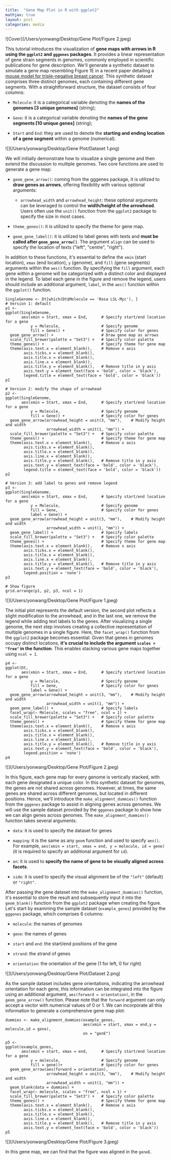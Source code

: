 ```yaml
---
title:  "Gene Map Plot in R with ggplot2"
mathjax: true
layout: post
categories: media
---
```



![Cover](/Users/yonwang/Desktop/Gene Plot/Figure 2.jpeg)


This tutorial introduces the visualization of __gene maps with arrows in R using the `ggplot2` and `gggenes` packages__. It provides a linear representation of gene strain segments in genomes, commonly employed in scientific publications for gene description. We'll generate a synthetic dataset to simulate a gene map resembling Figure 1E in a recent paper detailing a [mouse model for triple-negative breast cancer](https://www.nature.com/articles/s41467-023-40841-6). This synthetic dataset comprises three distinct genomes, each containing different gene segments. With a straightforward structure, the dataset consists of four columns:

  - `Molecule`: it is a categorical variable denoting the __names of the genomes [3 unique genomes]__ (string);
  
  - `Gene`: it is a categorical variable denoting the __names of the gene segments [10 unique genes]__ (string);
  
  - `Start` and `End`: they are used to denote the __starting and ending location of a gene segment__ within a genome (numerical).

![](/Users/yonwang/Desktop/Gene Plot/Dataset 1.png)

We will initially demonstrate how to visualize a single genome and then extend the discussion to multiple genomes. Two core functions are used to generate a gene map:

  - `geom_gene_arrow()`: coming from the gggenes package, it is utilized to __draw genes as arrows__, offering flexibility with various optional arguments:
  
    + `arrowhead_width` and `arrowhead_height`: these optional arguments can be leveraged to control the __width/height of the arrowhead__. Users often use the `unit()` function from the `ggplot2` package to specify the size in         most cases.
  
  - `theme_genes()`: it is utilized to specify the theme for gene map.
  
  - `geom_gene_label()`: it is utilized to label genes with texts and __must be called after `geom_gene_arrow()`__. The argument `align` can be used to specify the location of texts ("left", "centre", "right").

In addition to these functions, it's essential to define the `xmin` (start location), `xmax` (end location), `y` (genome), and `fill` (gene segments) arguments within the `aes()` function. By specifying the `fill` argument, each gene within a genome will be categorized with a distinct color and displayed in the legend. To label each gene in the figure and remove the legend, users should include an additional argument, `label`, in the `aes()` function within the `ggplot()` function.

```{r}
SingleGenome <- Dt[which(Dt$Molecule == 'Rosa LSL-Myc'), ]
# Version 1: default
p1 <- 
ggplot(SingleGenome, 
       aes(xmin = Start, xmax = End,      # Specify start/end location for a gene
           y = Molecule,                  # Specify genome
           fill = Gene)) +                # Specify color for genes
  geom_gene_arrow() +                     # Draw gene map as arrows
  scale_fill_brewer(palette = "Set3") +   # Specify color palette
  theme_genes() +                         # Specify theme for gene map
  theme(axis.text.x = element_blank(),    # Remove x axis 
        axis.ticks.x = element_blank(),   
        axis.title.x = element_blank(),
        axis.line.x = element_blank(),
        axis.title.y = element_blank(),   # Remove title in y axis
        axis.text.y = element_text(face = 'bold', color = 'black'),
        legend.title = element_text(face = 'bold', color = 'black'))
p1 

# Version 2: modify the shape of arrowhead
p2 <- 
ggplot(SingleGenome, 
       aes(xmin = Start, xmax = End,      # Specify start/end location for a gene
           y = Molecule,                  # Specify genome
           fill = Gene)) +                # Specify color for genes
  geom_gene_arrow(arrowhead_height = unit(3, "mm"),    # Modify height and width
                  arrowhead_width = unit(1, "mm")) +                     
  scale_fill_brewer(palette = "Set3") +   # Specify color palette
  theme_genes() +                         # Specify theme for gene map
  theme(axis.text.x = element_blank(),    # Remove x axis 
        axis.ticks.x = element_blank(),   
        axis.title.x = element_blank(),
        axis.line.x = element_blank(),
        axis.title.y = element_blank(),   # Remove title in y axis
        axis.text.y = element_text(face = 'bold', color = 'black'),
        legend.title = element_text(face = 'bold', color = 'black'))
p2 

# Version 3: add label to genes and remove legend
p3 <- 
ggplot(SingleGenome, 
       aes(xmin = Start, xmax = End,      # Specify start/end location for a gene
           y = Molecule,                  # Specify genome
           fill = Gene,                   # Specify color for genes
           label = Gene)) +                
  geom_gene_arrow(arrowhead_height = unit(3, "mm"),    # Modify height and width
                  arrowhead_width = unit(1, "mm")) +        
  geom_gene_label() +                     # Specify labels
  scale_fill_brewer(palette = "Set3") +   # Specify color palette
  theme_genes() +                         # Specify theme for gene map
  theme(axis.text.x = element_blank(),    # Remove x axis 
        axis.ticks.x = element_blank(),   
        axis.title.x = element_blank(),
        axis.line.x = element_blank(),
        axis.title.y = element_blank(),   # Remove title in y axis
        axis.text.y = element_text(face = 'bold', color = 'black'),
        legend.position = 'none')                        
p3

# Show figure
grid.arrange(p1, p2, p3, ncol = 1)
```

![](/Users/yonwang/Desktop/Gene Plot/Figure 1.jpeg)

The initial plot represents the default version, the second plot reflects a slight modification to the arrowhead, and in the last one, we remove the legend while adding text labels to the genes. After visualizing a single genome, the next step involves creating a collective representation of multiple genomes in a single figure. Here, the `facet_wrap()` function from the `ggplot2` package becomes essential. Given that genes in genomes occupy distinct locations, __it's crucial to include the argument `scales = "free"` in the function__. This enables stacking various gene maps together using `ncol = 1`.

```{r}
p4 <- 
ggplot(Dt, 
       aes(xmin = Start, xmax = End,      # Specify start/end location for a gene
           y = Molecule,                  # Specify genome
           fill = Gene,                   # Specify color for genes
           label = Gene)) +                
  geom_gene_arrow(arrowhead_height = unit(3, "mm"),    # Modify height and width
                  arrowhead_width = unit(1, "mm")) +        
  geom_gene_label() +                     # Specify labels
  facet_wrap(~ Molecule, scales = "free", ncol = 1) + 
  scale_fill_brewer(palette = "Set3") +   # Specify color palette
  theme_genes() +                         # Specify theme for gene map
  theme(axis.text.x = element_blank(),    # Remove x axis 
        axis.ticks.x = element_blank(),   
        axis.title.x = element_blank(),
        axis.line.x = element_blank(),
        axis.title.y = element_blank(),   # Remove title in y axis
        axis.text.y = element_text(face = 'bold', color = 'black'),
        legend.position = 'none')                        
p4
```

![](/Users/yonwang/Desktop/Gene Plot/Figure 2.jpeg)

In this figure, each gene map for every genome is vertically stacked, with each gene designated a unique color. In this synthetic dataset for genomes, the genes are not shared across genomes. However, at times, the same genes are shared across different genomes, but located in different positions. Hence, we'll introduce the `make_alignment_dummies()` function from the `gggenes` package to assist in aligning genes across genomes. We will use the sample dataset provided by the `gggenes` package to show how we can align genes across genomes. The `make_alignment_dummies()` function takes several arguments:

- `data`: it is used to specify the dataset for genes

- `mapping`: it is the same as any `geom` function and used to specify `aes()`. For example, `aes(xmin = start, xmax = end, y = molecule, id = gene)` (it is required to specify an additional argument for `id`). 

- `on`: it is used to __specify the name of gene to be visually aligned across facets__.

- `side`: it is used to specify the visual alignment be of the `"left"` (default) or `"right"`.

After passing the gene dataset into the `make_alignment_dummies()` function, it's essential to store the result and subsequently input it into the `geom_blank()` function from the `ggplot2` package when creating the figure. Let's start by examining the sample dataset (`example_genes`) provided by the `gggenes` package, which comprises 6 columns:

- `molecule`: the names of genomes

- `gene`: the names of genes

- `start` and `end`: the start/end positions of the gene

- `strand`: the strand of genes

- `orientation`: the orientation of the gene (1 for left, 0 for right)

![](/Users/yonwang/Desktop/Gene Plot/Dataset 2.png)

As the sample dataset includes gene orientations, indicating the arrowhead orientation for each gene, this information can be integrated into the figure using an additional argument, `aes(forward = orientation)`, in the `geom_gene_arrow()` function. Please note that the `forward` argument can only accept a vector with numerical values of 0 or 1. We can incorporate all this information to generate a comprehensive gene map plot:

```{r}
dummies <- make_alignment_dummies(example_genes, 
                                  aes(xmin = start, xmax = end,y = molecule,id = gene), 
                                  on = "genE")

p5 <- 
ggplot(example_genes, 
       aes(xmin = start, xmax = end,      # Specify start/end location for a gene
           y = molecule,                  # Specify genome
           fill = gene))+                 # Specify color for genes
  geom_gene_arrow(aes(forward = orientation),
                  arrowhead_height = unit(3, "mm"),    # Modify height and width
                  arrowhead_width = unit(1, "mm")) +        
  geom_blank(data = dummies) + 
  facet_wrap(~ molecule, scales = "free", ncol = 1) + 
  scale_fill_brewer(palette = "Set3") +   # Specify color palette
  theme_genes() +                         # Specify theme for gene map
  theme(axis.text.x = element_blank(),    # Remove x axis 
        axis.ticks.x = element_blank(),   
        axis.title.x = element_blank(),
        axis.line.x = element_blank(),
        axis.title.y = element_blank(),   # Remove title in y axis
        axis.text.y = element_text(face = 'bold', color = 'black'))                        
p5
```

![](/Users/yonwang/Desktop/Gene Plot/Figure 3.jpeg)

In this gene map, we can find that the figure was aligned in the `geneE`. 